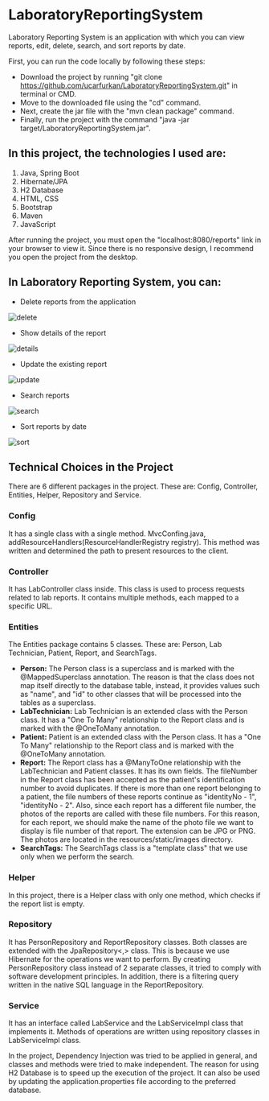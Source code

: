 # LaboratoryReportingSystem
Laboratory Reporting System is an application with which you can view reports, edit, delete, search, and sort reports by date.

First, you can run the code locally by following these steps:
* Download the project by running "git clone https://github.com/ucarfurkan/LaboratoryReportingSystem.git" in terminal or CMD.
* Move to the downloaded file using the "cd" command.
* Next, create the jar file with the "mvn clean package" command.
* Finally, run the project with the command "java -jar target/LaboratoryReportingSystem.jar".

## In this project, the technologies I used are:
1. Java, Spring Boot
2. Hibernate/JPA
3. H2 Database
4. HTML, CSS
5. Bootstrap
6. Maven
7. JavaScript

After running the project, you must open the "localhost:8080/reports" link in your browser to view it. Since there is no responsive design, I recommend you open the project from the desktop.

## In Laboratory Reporting System, you can:

* Delete reports from the application

![delete](https://user-images.githubusercontent.com/71367001/216006184-565d4d2d-9c90-4016-a223-4b56b815603b.gif)

* Show details of the report

![details](https://user-images.githubusercontent.com/71367001/216006347-7b2c9bd2-02e4-44cd-ae91-4088b40aaf8e.gif)

* Update the existing report

![update](https://user-images.githubusercontent.com/71367001/216006455-5bb01b41-8d92-493f-a3b1-efc3c3e8c298.gif)

* Search reports

![search](https://user-images.githubusercontent.com/71367001/216006722-36c9402e-7814-4cf9-b52c-3c2f8cc71bee.gif)

* Sort reports by date

![sort](https://user-images.githubusercontent.com/71367001/216006786-59fe5589-be52-42bc-842a-fd1beaf75f58.gif)


## Technical Choices in the Project
There are 6 different packages in the project. These are: Config, Controller, Entities, Helper, Repository and Service.

### Config
It has a single class with a single method. MvcConfing.java, addResourceHandlers(ResourceHandlerRegistry registry). This method was written and determined the path to present resources to the client.

### Controller
It has LabController class inside. This class is used to process requests related to lab reports. It contains multiple methods, each mapped to a specific URL.

### Entities
The Entities package contains 5 classes. These are: Person, Lab Technician, Patient, Report, and SearchTags.
* **Person:** The Person class is a superclass and is marked with the @MappedSuperclass annotation. The reason is that the class does not map itself directly to the database table, instead, it provides values such as "name", and "id" to other classes that will be processed into the tables as a superclass.
* **LabTechnician:** Lab Technician is an extended class with the Person class. It has a "One To Many" relationship to the Report class and is marked with the @OneToMany annotation.
* **Patient:** Patient is an extended class with the Person class. It has a "One To Many" relationship to the Report class and is marked with the @OneToMany annotation.
* **Report:** The Report class has a @ManyToOne relationship with the LabTechnician and Patient classes. It has its own fields. The fileNumber in the Report class has been accepted as the patient's identification number to avoid duplicates. If there is more than one report belonging to a patient, the file numbers of these reports continue as "identityNo - 1", "identityNo - 2". Also, since each report has a different file number, the photos of the reports are called with these file numbers. For this reason, for each report, we should make the name of the photo file we want to display is file number of that report. The extension can be JPG or PNG. The photos are located in the resources/static/images directory.
* **SearchTags:** The SearchTags class is a "template class" that we use only when we perform the search.

### Helper
In this project, there is a Helper class with only one method, which checks if the report list is empty.

### Repository
It has PersonRepository and ReportRepository classes. Both classes are extended with the JpaRepository<,> class. This is because we use Hibernate for the operations we want to perform. By creating PersonRepository class instead of 2 separate classes, it tried to comply with software development principles. In addition, there is a filtering query written in the native SQL language in the ReportRepository.

### Service
It has an interface called LabService and the LabServiceImpl class that implements it. Methods of operations are written using repository classes in LabServiceImpl class.

In the project, Dependency Injection was tried to be applied in general, and classes and methods were tried to make independent. The reason for using H2 Database is to speed up the execution of the project. It can also be used by updating the application.properties file according to the preferred database.




